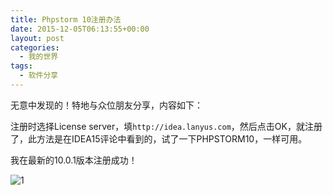 ```yaml
---
title: Phpstorm 10注册办法
date: 2015-12-05T06:13:55+00:00
layout: post
categories:
  - 我的世界
tags:
  - 软件分享
---
```


无意中发现的！特地与众位朋友分享，内容如下：

注册时选择License server，填`http://idea.lanyus.com`，然后点击OK，就注册了，此方法是在IDEA15评论中看到的，试了一下PHPSTORM10，一样可用。

我在最新的10.0.1版本注册成功！

![1](https://res.cloudinary.com/the-backyard-of-stanley/image/upload/v1449669739/phpstorm-10%E6%B3%A8%E5%86%8C%E5%8A%9E%E6%B3%95-1449358788_ekvnf1.jpg)


